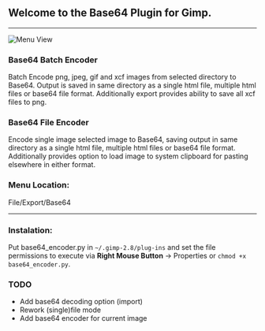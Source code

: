 ## Welcome to the Base64 Plugin for Gimp.

***
![Menu View](http://crandellws.github.io/base64-gimp-plugin/images/base64_batch_encoder.png)

### Base64 Batch Encoder
Batch Encode png, jpeg, gif and xcf images from selected directory to Base64. Output is saved in same directory as a single html file, multiple html files or base64 file format. Additionally export provides ability to save all xcf files to png.

### Base64 File Encoder
Encode single image selected image to Base64, saving output in same directory as a single html file, multiple html files or base64 file format. Additionally provides option to load image to system clipboard for pasting elsewhere in either format.

### Menu Location:
File/Export/Base64

***

### Instalation:

Put base64_encoder.py in `~/.gimp-2.8/plug-ins` and set the file permissions to execute via **Right Mouse Button** → Properties or `chmod +x base64_encoder.py`.


### TODO

  - Add base64 decoding option (import)
  - Rework (single)file mode
  - Add base64 encoder for current image
